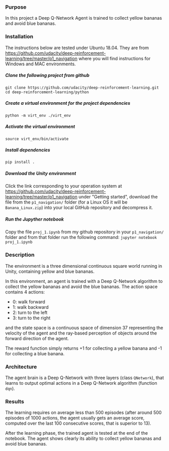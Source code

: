 ### Purpose

In this project a Deep Q-Network Agent is trained to collect yellow bananas and avoid blue bananas.

### Installation
The instructions below are tested under Ubuntu 18.04. They are from https://github.com/udacity/deep-reinforcement-learning/tree/master/p1_navigation where you will find instructions for Windows and MAC environments.

##### Clone the following project from github
```
git clone https://github.com/udacity/deep-reinforcement-learning.git
cd deep-reinforcement-learning/python
```

##### Create a virtual environment for the project dependencies
```
python -m virt_env ./virt_env
```

##### Activate the virtual environment
```
source virt_env/bin/activate
```

##### Install dependencies
```
pip install .
```

##### Download the Unity environment
Click the link corresponding to your operation system at https://github.com/udacity/deep-reinforcement-learning/tree/master/p1_navigation
under "Getting started", download the file from the `p1_navigation/` folder (for a Linux OS it will be `Banana_Linux.zip`) into your local GitHub repository and decompress it.

##### Run the Jupyther notebook 
Copy the file `proj_1.ipynb` from my github repository in your `p1_navigation/` folder and from that folder run the following command:
```jupyter notebook proj_1.ipynb```

### Description

The environment is a three dimensional continuous square world running in Unity, containing yellow and blue bananas.

In this environment, an agent is trained with a Deep Q-Network algorithm to collect the yellow bananas and avoid the blue bananas.
The action space contains 4 actions: 

* 0: walk forward
* 1: walk backward
* 2: turn to the left
* 3: turn to the right

and the state space is a continuous space of dimension 37 representing the velocity of the agent and the ray-based perception of objects around the forward direction of the agent.

The reward function simply returns +1 for collecting a yellow banana and -1 for collecting a blue banana.

### Architecture
The agent brain is a Deep Q-Network with three layers (class `QNetwork`), that learns to output optimal actions in a Deep Q-Network algorithm (function `dqn`).

### Results
The learning requires on average less than 500 episodes (after around 500 episodes of 1000 actions, the agent usually gets an average score, computed over the last 100 consecutive scores,
that is superior to 13).

After the learning phase, the trained agent is tested at the end of the notebook. The agent shows clearly its ability to collect yellow bananas and avoid blue bananas.

